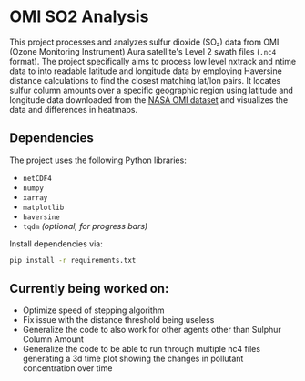 # OMI SO2 Analysis

This project processes and analyzes sulfur dioxide (SO₂) data from OMI (Ozone Monitoring Instrument) Aura satellite's Level 2 swath files (`.nc4` format). The project specifically aims to process low level nxtrack and ntime data to into readable latitude and longitude data by employing Haversine distance calculations to find the closest matching lat/lon pairs. It locates sulfur column amounts over a specific geographic region using latitude and longitude data downloaded from the [NASA OMI dataset](https://disc.gsfc.nasa.gov/datasets/OMSO2_003/summary?keywords=aura%20sulfur) and visualizes the data and differences in heatmaps.

## Dependencies

The project uses the following Python libraries:
- `netCDF4`
- `numpy`
- `xarray`
- `matplotlib`
- `haversine`
- `tqdm` *(optional, for progress bars)*


Install dependencies via:
```bash
pip install -r requirements.txt
```

## Currently being worked on:
- Optimize speed of stepping algorithm
- Fix issue with the distance threshold being useless
- Generalize the code to also work for other agents other than Sulphur Column Amount
- Generalize the code to be able to run through multiple nc4 files generating a 3d time plot showing the changes in pollutant concentration over time

